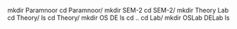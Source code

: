 mkdir Paramnoor
cd Paramnoor/
mkdir SEM-2
cd SEM-2/
mkdir Theory Lab
cd Theory/
ls
cd Theory/
mkdir OS DE
ls
cd ..
cd Lab/
mkdir OSLab DELab
ls